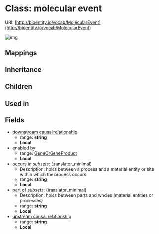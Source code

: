 # Class: molecular event




URI: [http://bioentity.io/vocab/MolecularEvent](http://bioentity.io/vocab/MolecularEvent)

![img](http://yuml.me/diagram/nofunky;dir:TB/class/\[MolecularEvent|part_of:string%20%3F;occurs_in:string%20%3F;upstream_causal_relationship:string%20%3F;downstream_causal_relationship:string%20%3F]-%20enabled%20by%20%3F>\[GeneOrGeneProduct])
## Mappings

## Inheritance

## Children

## Used in

## Fields

 * [downstream causal relationship](downstream_causal_relationship.md)
    * range: **string**
    * __Local__
 * [enabled by](enabled_by.md)
    * range: [GeneOrGeneProduct](GeneOrGeneProduct.md)
    * __Local__
 * [occurs in](occurs_in.md) *subsets*: (translator_minimal)
    * Description: holds between a process and a material entity or site within which the process occurs
    * range: **string**
    * __Local__
 * [part of](part_of.md) *subsets*: (translator_minimal)
    * Description: holds between parts and wholes (material entities or processes)
    * range: **string**
    * __Local__
 * [upstream causal relationship](upstream_causal_relationship.md)
    * range: **string**
    * __Local__
